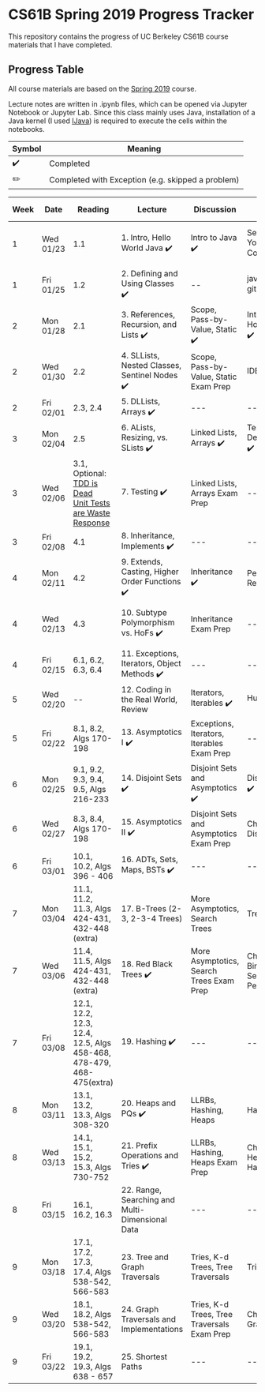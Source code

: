 # CS61B Spring 2019 Progress Tracker

This repository contains the progress of UC Berkeley CS61B course materials that I have completed.

## Progress Table

All course materials are based on the [Spring 2019](https://sp19.datastructur.es/) course.

Lecture notes are written in .ipynb files, which can be opened via Jupyter Notebook or Jupyter Lab. Since this class mainly uses Java, installation of a Java kernel (I used [IJava](https://github.com/SpencerPark/IJava)) is required to execute the cells within the notebooks.


| Symbol | Meaning |
| --- | --- |
|:heavy_check_mark:| Completed |
|:pencil2:| Completed with Exception (e.g. skipped a problem) |

|  Week  |  Date  | Reading | Lecture | Discussion | Lab | Assignments / Exams |
|  ---  |  ---  | ----- | ---- | ---- | ---- | --- |
| 1 | Wed 01/23 | 1.1 | 1. Intro, Hello World Java :heavy_check_mark: | Intro to Java :heavy_check_mark: | Setting Up Your Computer :heavy_check_mark: | HW 0: Basic Java Programs (Optional) :heavy_check_mark: |
| 1  | Fri 01/25 | 1.2 | 2. Defining and Using Classes :heavy_check_mark: | -- | javac, java, git :heavy_check_mark: | --- |
| 2 | Mon 01/28 | 2.1 | 3. References, Recursion, and Lists :heavy_check_mark: | Scope, Pass-by-Value, Static :heavy_check_mark: | IntelliJ Home Setup :heavy_check_mark: | Project 0: NBody :heavy_check_mark: |
| 2 | Wed 01/30 | 2.2 | 4. SLLists, Nested Classes, Sentinel Nodes :heavy_check_mark: | Scope, Pass-by-Value, Static Exam Prep | IDEs :heavy_check_mark: | --- |
| 2 | Fri 02/01 | 2.3, 2.4 | 5. DLLists, Arrays :heavy_check_mark: | --- | --- | --- |
| 3 | Mon 02/04 | 2.5 | 6. ALists, Resizing, vs. SLists :heavy_check_mark: | Linked Lists, Arrays :heavy_check_mark: | Testing, Debugging :heavy_check_mark: | Project 1A: Data Structures :heavy_check_mark: |
| 3 | Wed 02/06 | 3.1, Optional: [TDD is Dead](http://david.heinemeierhansson.com/2014/tdd-is-dead-long-live-testing.html) <br> [Unit Tests are Waste](http://www.rbcs-us.com/documents/Why-Most-Unit-Testing-is-Waste.pdf) <br> [Response](http://henrikwarne.com/2014/09/04/a-response-to-why-most-unit-testing-is-waste/) | 7. Testing :heavy_check_mark: | Linked Lists, Arrays Exam Prep | -- |
| 3 | Fri 02/08 | 4.1 | 8. Inheritance, Implements :heavy_check_mark: | --- | --- | --- |
| 4 | Mon 02/11 | 4.2 | 9. Extends, Casting, Higher Order Functions :heavy_check_mark: | Inheritance :heavy_check_mark: | Peer Code Review | Project 1B: Testing and HoFs :heavy_check_mark: |
| 4 | Wed 02/13 | 4.3 | 10. Subtype Polymorphism vs. HoFs :heavy_check_mark: | Inheritance Exam Prep | --- | Project 1 Gold: Autograding :heavy_check_mark: | 
| 4 | Fri 02/15 | 6.1, 6.2, 6.3, 6.4 | 11. Exceptions, Iterators, Object Methods :heavy_check_mark: | --- | --- | --- | 
| 5 | Wed 02/20 | -- | 12. Coding in the Real World, Review | Iterators, Iterables :heavy_check_mark: | HugLife :heavy_check_mark: | Midterm 1 |
| 5 | Fri 02/22 | 8.1, 8.2, Algs 170-198 | 13. Asymptotics I :heavy_check_mark: | Exceptions, Iterators, Iterables Exam Prep | -- | HW1: Java Syntax and Sound Synthesis :heavy_check_mark: |
| 6 | Mon 02/25 | 9.1, 9.2, 9.3, 9.4, 9.5, Algs 216-233 | 14. Disjoint Sets :heavy_check_mark: | Disjoint Sets and Asymptotics :heavy_check_mark: | Disjoint Sets :heavy_check_mark: | --- |
| 6 | Wed 02/27 | 8.3, 8.4, Algs 170-198 | 15. Asymptotics II :heavy_check_mark: | Disjoint Sets and Asymptotics Exam Prep | Challenge Disjoint Sets | --- |
| 6 | Fri 03/01 | 10.1, 10.2, Algs 396 - 406 | 16. ADTs, Sets, Maps, BSTs :heavy_check_mark: | --- | --- | HW2: Percolation |
| 7 | Mon 03/04 | 11.1, 11.2, 11.3, Algs 424-431, 432-448 (extra) | 17. B-Trees (2-3, 2-3-4 Trees) | More Asymptotics, Search Trees | TreeMap | -- |
| 7 | Wed 03/06 | 11.4, 11.5, Algs 424-431, 432-448 (extra) | 18. Red Black Trees :heavy_check_mark: | More Asymptotics, Search Trees Exam Prep | Challenge Binary Search Tree Performance | HW3: Hashing |
| 7 | Fri 03/08 | 12.1, 12.2, 12.3, 12.4, 12.5, Algs 458-468, 478-479, 468-475(extra) | 19. Hashing :heavy_check_mark: | --- | --- | --- |
| 8 | Mon 03/11 | 13.1, 13.2, 13.3, Algs 308-320 | 20. Heaps and PQs :heavy_check_mark: | LLRBs, Hashing, Heaps | HashMap | --- |
| 8 | Wed 03/13 | 14.1, 15.1, 15.2, 15.3, Algs 730-752 | 21. Prefix Operations and Tries :heavy_check_mark: | LLRBs, Hashing, Heaps Exam Prep | Challenge Heaps and Hashes | Proj 2: HeapPQ/KD-Tree HeapPQ|
| 8 | Fri 03/15 | 16.1, 16.2, 16.3 | 22. Range, Searching and Multi-Dimensional Data | --- | --- | --- |
| 9 | Mon 03/18 | 17.1, 17.2, 17.3, 17.4, Algs 538-542, 566-583 | 23. Tree and Graph Traversals | Tries, K-d Trees, Tree Traversals | Tries | --- |
| 9 | Wed 03/20 | 18.1, 18.2, Algs 538-542, 566-583 | 24. Graph Traversals and Implementations | Tries, K-d Trees, Tree Traversals Exam Prep | Challenge Graphs | --- |
| 9 | Fri 03/22 | 19.1, 19.2, 19.3, Algs 638 - 657 | 25. Shortest Paths | --- | --- | --- |